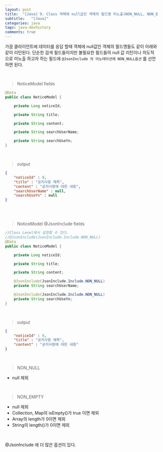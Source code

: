 ```yaml
---
layout: post
title:  "[Java] 9. Class 객체에 null값인 객체의 필드명 미노출(NON_NULL, NON_EMPTY)"
subtitle:   "[Java]"
categories: java
tags: java-devhistory
comments: true
---
```



가끔 클라이언트에 데이터를 응답 할때 객체에 null값인 객체의 필드명들도 같이 아래와 같이 리턴된다. 단순한 검색 필드들이지만 불필요한 필드들의 null 값 리턴이나 의도적으로 미노출 하고자 하는 필드에 `@JsonInclude 의 어노테이션에 NON_NULL옵션` 를 선언하면 된다. 

<br>


> NoticeModel fields

```java
@Data
public class NoticeModel {

    private Long noticeId;

    private String title;

    private String content;

    private String searchUserName;

    private String searchUseYn;
}
```

<br>

> output

```json
{
    "noticeId" : 9,
    "title" : "공지사항 제목",
    "content" : "공지사항에 대한 내용",
    "searchUserName" : null,
    "searchUseYn" : null
}
```

<br><br>


> NoticeModel @JsonInclude fields

```java
//Class Level에서 설정할 수 있다.
//@JsonInclude(JsonInclude.Include.NON_NULL)
@Data
public class NoticeModel {

    private Long noticeId;

    private String title;

    private String content;

    @JsonInclude(JsonInclude.Include.NON_NULL)
    private String searchUserName;

    @JsonInclude(JsonInclude.Include.NON_NULL)
    private String searchUseYn;
}
```

<br>

> output

```json
{
    "noticeId" : 9,
    "title" : "공지사항 제목",
    "content" : "공지사항에 대한 내용"
}
```

<br>


> NON_NULL

- null 제외

<br>

> NON_EMPTY

- null 제외
- Collection, Map의 isEmpty()가 true 이면 제외
- Array의 length가 0이면 제외
- String의 length()가 0이면 제외

<br>


@JsonInclude 에 더 많은 옵션이 있다.



